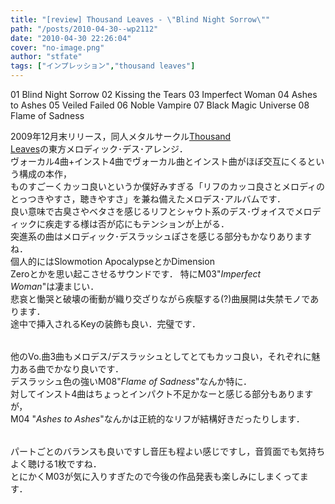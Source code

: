 ```yaml
---
title: "[review] Thousand Leaves - \"Blind Night Sorrow\""
path: "/posts/2010-04-30--wp2112"
date: "2010-04-30 22:26:04"
cover: "no-image.png"
author: "stfate"
tags: ["インプレッション","thousand leaves"]
---
```


<style type="text/css">
<!--
p {white-space: pre-wrap};
-->
</style>

<div class="tracklist">01 Blind Night Sorrow
02 Kissing the Tears
<span class="red">03 Imperfect Woman</span>
04 Ashes to Ashes
05 Veiled Failed
06 Noble Vampire
07 Black Magic Universe
08 Flame of Sadness</div>

<!--more-->
2009年12月末リリース，同人メタルサークル<a href="http://pocky.real-sound.net/Thousand_Leaves/" target="_blank">Thousand Leaves</a>の東方メロディック･デス･アレンジ．
ヴォーカル4曲+インスト4曲でヴォーカル曲とインスト曲がほぼ交互にくるという構成の本作，
ものすごーくカッコ良いというか僕好みすぎる「リフのカッコ良さとメロディのとっつきやすさ，聴きやすさ」を兼ね備えたメロデス･アルバムです．
良い意味で古臭さやベタさを感じるリフとシャウト系のデス･ヴォイスでメロディックに疾走する様は否が応にもテンションが上がる．
突進系の曲はメロディック･デスラッシュぽさを感じる部分もかなりありますね．
個人的にはSlowmotion ApocalypseとかDimension Zeroとかを思い起こさせるサウンドです．
特にM03"<em>Imperfect Woman</em>"は凄まじい．
悲哀と慟哭と破壊の衝動が織り交ざりながら疾駆する(?)曲展開は失禁モノであります．
途中で挿入されるKeyの装飾も良い．完璧です．

<p style="margin-top:15px">
他のVo.曲3曲もメロデス/デスラッシュとしてとてもカッコ良い，それぞれに魅力ある曲でかなり良いです．
デスラッシュ色の強いM08"<em>Flame of Sadness</em>"なんか特に．
対してインスト4曲はちょっとインパクト不足かなーと感じる部分もありますが，
M04 "<em>Ashes to Ashes</em>"なんかは正統的なリフが結構好きだったりします．</p>

<p style="margin-top:15px">
パートごとのバランスも良いですし音圧も程よい感じですし，音質面でも気持ちよく聴ける1枚ですね．
とにかくM03が気に入りすぎたので今後の作品発表も楽しみにしまくってます．</p>